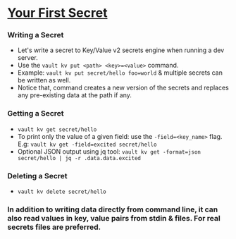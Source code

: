 # [Your First Secret](https://learn.hashicorp.com/tutorials/vault/getting-started-first-secret?in=vault/getting-started)

### Writing a Secret
* Let's write a secret to Key/Value v2 secrets engine when running a dev server. 
* Use the `vault kv put <path> <key>=<value>` command.
* Example: `vault kv put secret/hello foo=world` & multiple secrets can be written as well.
* Notice that, command creates a new version of the secrets and replaces any pre-existing data at the path if any.
### Getting a Secret
* `vault kv get secret/hello`
* To print only the value of a given field: use the `-field=<key_name>` flag. E.g: `vault kv get -field=excited secret/hello`
* Optional JSON output using jq tool: `vault kv get -format=json secret/hello | jq -r .data.data.excited`
### Deleting a Secret
* `vault kv delete secret/hello`

### In addition to writing data directly from command line, it can also read values in key, value pairs from stdin & files. For real secrets files are preferred.
